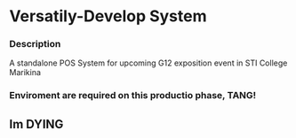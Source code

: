 # Versatily-Develop System

### Description
A standalone POS System for upcoming G12 exposition event in STI College Marikina

### Enviroment are required on this productio phase, TANG!
## Im DYING